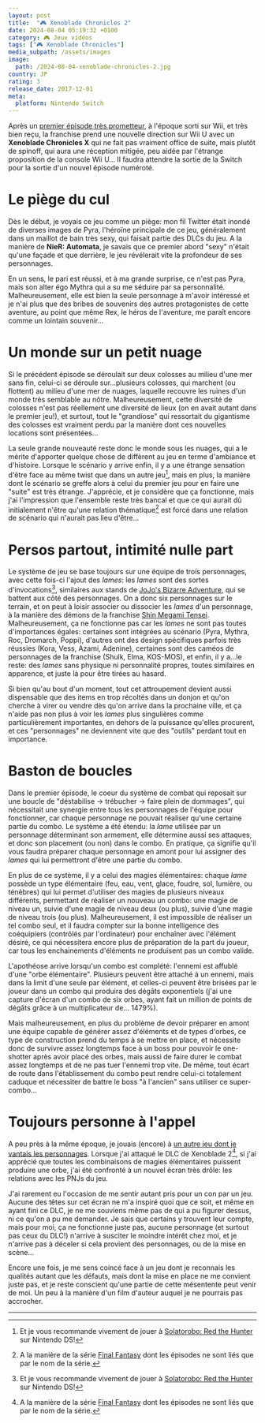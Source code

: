 ```yaml
---
layout: post
title:  "🎮 Xenoblade Chronicles 2"
date: 2024-08-04 05:19:32 +0100
category: 🎮 Jeux vidéos
tags: ["🎮 Xenoblade Chronicles"]
media_subpath: /assets/images
image:
  path: /2024-08-04-xenoblade-chronicles-2.jpg
country: JP
rating: 3
release_date: 2017-12-01
meta:
  platform: Nintendo Switch
---
```


Après un [premier épisode très prometteur](/posts/xenoblade-chronicles/), à l'époque sorti sur Wii, et très bien reçu, la franchise prend une nouvelle direction sur Wii U avec un **Xenoblade Chronicles X** qui ne fait pas vraiment office de suite, mais plutôt de spinoff, qui aura une réception mitigée, peu aidée par l'étrange proposition de la console Wii U... Il faudra attendre la sortie de la Switch pour la sortie d'un nouvel épisode numéroté.

# Le piège du cul

Dès le début, je voyais ce jeu comme un piège: mon fil Twitter était inondé de diverses images de Pyra, l'héroïne principale de ce jeu, généralement dans un maillot de bain très sexy, qui faisait partie des DLCs du jeu. A la manière de **NieR: Automata**, je savais que ce premier abord "sexy" n'était qu'une façade et que derrière, le jeu révélerait vite la profondeur de ses personnages.

En un sens, le pari est réussi, et à ma grande surprise, ce n'est pas Pyra, mais son alter égo Mythra qui a su me séduire par sa personnalité. Malheureusement, elle est bien la seule personnage à m'avoir intéressé et je n'ai plus que des bribes de souvenirs des autres protagonistes de cette aventure, au point que même Rex, le héros de l'aventure, me paraît encore comme un lointain souvenir...

# Un monde sur un petit nuage

Si le précédent épisode se déroulait sur deux colosses au milieu d'une mer sans fin, celui-ci se déroule sur...plusieurs colosses, qui marchent (ou flottent) au milieu d'une mer de nuages, laquelle recouvre les ruines d'un monde très semblable au nôtre. Malheureusement, cette diversité de colosses n'est pas réellement une diversité de lieux (on en avait autant dans le premier jeu!), et surtout, tout le "grandiose" qui ressortait du gigantisme des colosses est vraiment perdu par la manière dont ces nouvelles locations sont présentées...

La seule grande nouveauté reste donc le monde sous les nuages, qui a le mérite d'apporter quelque chose de diffèrent au jeu en terme d'ambiance et d'histoire. Lorsque le scénario y arrive enfin, il y a une étrange sensation d'être face au même twist que dans un autre jeu[^1], mais en plus, la manière dont le scénario se greffe alors à celui du premier jeu pour en faire une "suite" est très étrange. J'apprécie, et je considère que ça fonctionne, mais j'ai l'impression que l'ensemble reste très bancal et que ce qui aurait dû initialement n'être qu'une relation thématique[^2] est forcé dans une relation de scénario qui n'aurait pas lieu d'être...

# Persos partout, intimité nulle part

Le système de jeu se base toujours sur une équipe de trois personnages, avec cette fois-ci l'ajout des *lames*: les *lames* sont des sortes d'invocations[^1], similaires aux stands de [<i class="fab fa-wikipedia-w"></i> JoJo's Bizarre Adventure](https://fr.wikipedia.org/wiki/JoJo%27s_Bizarre_Adventure), qui se battent aux côté des personnages. On a donc six personnages sur le terrain, et on peut à loisir associer ou dissocier les *lames* d'un personnage, à la manière des démons de la franchise [<i class="fab fa-wikipedia-w"></i> Shin Megami Tensei](https://fr.wikipedia.org/wiki/Shin_Megami_Tensei). Malheureusement, ça ne fonctionne pas car les *lames* ne sont pas toutes d'importances égales: certaines sont intégrées au scénario (Pyra, Mythra, Roc, Dromarch, Poppi), d'autres ont des design spécifiques parfois très réussies (Kora, Vess, Azami, Adenine), certaines sont des caméos de personnages de la franchise (Shulk, Elma, KOS-MOS), et enfin, il y a...le reste: des *lames* sans physique ni personnalité propres, toutes similaires en apparence, et juste là pour être tirées au hasard.

Si bien qu'au bout d'un moment, tout cet attroupement devient aussi dispensable que des items en trop récoltés dans un donjon et qu'on cherche à virer ou vendre dès qu'on arrive dans la prochaine ville, et ça n'aide pas non plus à voir les *lames* plus singulières comme particulièrement importantes, en dehors de la puissance qu'elles procurent, et ces "personnages" ne deviennent vite que des "outils" perdant tout en importance.

# Baston de boucles

Dans le premier épisode, le coeur du système de combat qui reposait sur une boucle de "déstabilise -> trébucher -> faire plein de dommages", qui nécessitait une synergie entre tous les personnages de l'équipe pour fonctionner, car chaque personnage ne pouvait réaliser qu'une certaine partie du combo. Le système a été étendu: la *lame* utilisée par un personnage déterminant son armement, elle détermine aussi ses attaques, et donc son placement (ou non) dans le combo. En pratique, ça signifie qu'il vous faudra préparer chaque personnage en amont pour lui assigner des *lames* qui lui permettront d'être une partie du combo.

En plus de ce système, il y a celui des magies élémentaires: chaque *lame* possède un type élémentaire (feu, eau, vent, glace, foudre, sol, lumière, ou ténèbres) qui lui permet d'utiliser des magies de plusieurs niveaux différents, permettant de réaliser un nouveau un combo: une magie de niveau un, suivie d'une magie de niveau deux (ou plus), suivie d'une magie de niveau trois (ou plus). Malheureusement, il est impossible de réaliser un tel combo seul, et il faudra compter sur la bonne intelligence des coéquipiers (contrôlés par l'ordinateur) pour enchaîner avec l'élément désiré, ce qui nécessitera encore plus de préparation de la part du joueur, car tous les enchainements d'éléments ne produisent pas un combo valide.

L'apothéose arrive lorsqu'un combo est complété: l'ennemi est affublé d'une "orbe élémentaire". Plusieurs peuvent être attaché à un ennemi, mais dans la limit d'une seule par élément, et celles-ci peuvent être brisées par le joueur dans un combo qui produira des dégâts exponentiels (j'ai une capture d'écran d'un combo de six orbes, ayant fait un million de points de dégâts grâce à un multiplicateur de... 1479%).

Mais malheureusement, en plus du problème de devoir préparer en amont une équipe capable de générer assez d'éléments et de types d'orbes, ce type de construction prend du temps à se mettre en place, et nécessite donc de survivre assez longtemps face à un boss pour pouvoir le one-shotter après avoir placé des orbes, mais aussi de faire durer le combat assez longtemps et de ne pas tuer l'ennemi trop vite. De même, tout écart de route dans l'établissement du combo peut rendre celui-ci totalement caduque et nécessiter de battre le boss "à l'ancien" sans utiliser ce super-combo...

# Toujours personne à l'appel

A peu près à la même époque, je jouais (encore) à [un autre jeu dont je vantais les personnages](/posts/trails-azure/). Lorsque j'ai attaqué le DLC de Xenoblade 2[^2], si j'ai apprécié que toutes les combinaisons de magies élémentaires puissent produire une orbe, j'ai été confronté à un nouvel écran très drôle: les relations avec les PNJs du jeu.

J'ai rarement eu l'occasion de me sentir autant pris pour un con par un jeu. Aucune des têtes sur cet écran ne m'a inspiré quoi que ce soit, et même en ayant fini ce DLC, je ne me souviens même pas de qui a pu figurer dessus, ni ce qu'on a pu me demander. Je sais que certains y trouvent leur compte, mais pour moi, ça ne fonctionne juste pas, aucune personnage (et surtout pas ceux du DLC!) n'arrive à susciter le moindre intérêt chez moi, et je n'arrive pas à déceler si cela provient des personnages, ou de la mise en scène...

Encore une fois, je me sens coincé face à un jeu dont je reconnais les qualités autant que les défauts, mais dont la mise en place ne me convient juste pas, et je reste conscient qu'une partie de cette mésentente peut venir de moi. Un peu à la manière d'un film d'auteur auquel je ne pourrais pas accrocher.

* * *
[^1]: Et je vous recommande vivement de jouer à [<i class="fab fa-wikipedia-w"></i> Solatorobo: Red the Hunter](https://fr.wikipedia.org/wiki/Solatorobo:_Red_the_Hunter) sur Nintendo DS!
[^2]: A la manière de la série [<i class="fab fa-wikipedia-w"></i> Final Fantasy](https://fr.wikipedia.org/wiki/Final_Fantasy) dont les épisodes ne sont liés que par le nom de la série.
[^3]: Le comble étant qu'en dehors de celles relatives à l'histoire, elles sont invoquées au hasard, comme dans un système de [<i class="fab fa-wikipedia-w"></i> gacha](https://fr.wikipedia.org/wiki/Gacha_(genre_de_jeu_vid%C3%A9o))!
[^4]: Qui est encore une putain de préquelle!
